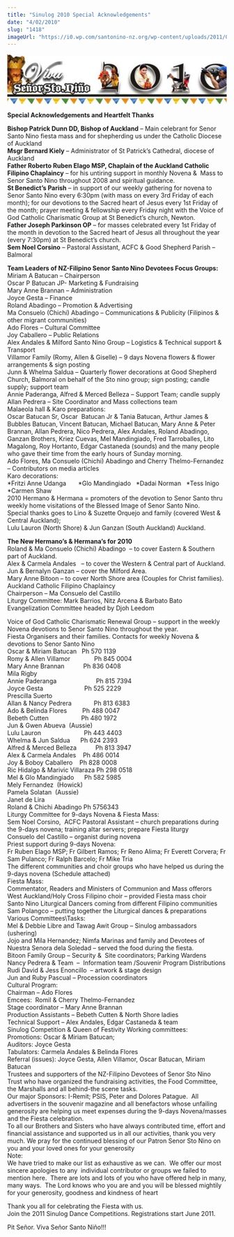 ```yaml
---
title: "Sinulog 2010 Special Acknowledgements"
date: "4/02/2010"
slug: "1418"
imageUrl: "https://i0.wp.com/santonino-nz.org/wp-content/uploads/2011/09/20101.jpg?resize=651%2C148"
---
```


[![](assets\images\20101.jpg "2010")](https://i0.wp.com/santonino-nz.org/wp-content/uploads/2011/09/20101.jpg)

**Special Acknowledgements and Heartfelt Thanks**

**Bishop Patrick Dunn DD, Bishop of Auckland** – Main celebrant for Senor Santo Nino fiesta mass and for shepherding us under the Catholic Diocese of Auckland  
**Msgr Bernard Kiely** – Administrator of St Patrick’s Cathedral, diocese of  Auckland  
**Father Roberto Ruben Elago MSP, Chaplain of the Auckland Catholic Filipino Chaplaincy** – for his untiring support in monthly Novena &  Mass to Senor Santo Nino throughout 2008 and spiritual guidance.  
**St Benedict’s Parish** – in support of our weekly gathering for novena to Senor Santo Nino every 6:30pm (with mass on every 3rd Friday of each month); for our devotions to the Sacred heart of Jesus every 1st Friday of the month; prayer meeting & fellowship every Friday night with the Voice of God Catholic Charismatic Group at St Benedict’s church, Newton.  
**Father Joseph Parkinson OP** – for masses celebrated every 1st Friday of the month in devotion to the Sacred heart of Jesus all throughout the year (every 7:30pm) at St Benedict’s church.  
**Sem Noel Corsino** – Pastoral Assistant, ACFC & Good Shepherd Parish – Balmoral

**Team Leaders of NZ-Filipino Senor Santo Nino Devotees Focus Groups:**  
Miriam A Batucan – Chairperson  
Oscar P Batucan JP- Marketing & Fundraising  
Mary Anne Brannan – Administration  
Joyce Gesta – Finance  
Roland Abadingo – Promotion & Advertising  
Ma Consuelo (Chichi) Abadingo – Communications & Publicity (Filipinos & other migrant communities)  
Ado Flores – Cultural Committee  
Joy Caballero – Public Relations  
Alex Andales & Milford Santo Nino Group – Logistics & Technical support & Transport  
Villamor Family (Romy, Allen & Giselle) – 9 days Novena flowers & flower arrangements & sign posting  
Junn & Whelma Saldua – Quarterly flower decorations at Good Shepherd Church, Balmoral on behalf of the Sto nino group; sign posting; candle supply; support team  
Annie Paderanga, Alfred & Merced Belleza – Support Team; candle supply  
Allan Pedrera – Site Coordinator and Mass collections team  
Malaeola hall & Karo preparations:  
Oscar Batucan Sr, Oscar  Batucan Jr & Tania Batucan, Arthur James & Bubbles Batucan, Vincent Batucan, Michael Batucan, Mary Anne & Peter Brannan, Allan Pedrera, Nico Pedrera, Alex Andales, Roland Abadingo, Ganzan Brothers, Kriez Cuevas, Mel Mandingiado, Fred Tarroballes, Lito Magalong, Roy Hortanto, Edgar Castaneda (sounds) and the many people who gave their time from the early hours of Sunday morning.  
Ado Flores, Ma Consuelo (Chichi) Abadingo and Cherry Thelmo-Fernandez – Contributors on media articles  
Karo decorations:  
\*Fritzi Anne Udanga       \*Glo Mandingiado   \*Dadai Norman   \*Tess Inigo   \*Carmen Shaw  
2010 Hermano & Hermana = promoters of the devotion to Senor Santo thru weekly home visitations of the Blessed Image of Senor Santo Nino.  
Special thanks goes to Lino & Suzette Orquejo and family (covered West & Central Auckland);  
Lulu Lauron (North Shore) & Jun Ganzan (South Auckland) Auckland.

**The New Hermano’s & Hermana’s for 2010**  
Roland & Ma Consuelo (Chichi) Abadingo  – to cover Eastern & Southern part of Auckland.  
Alex & Carmela Andales   – to cover the Western & Central part of Auckland.  
Jun & Bernalyn Ganzan – cover the Milford Area.  
Mary Anne Bitoon – to cover North Shore area (Couples for Christ families).  
Auckland Catholic Filipino Chaplaincy  
Chairperson – Ma Consuelo del Castillo  
Liturgy Committee: Mark Barrios, Nitz Arcena & Barbato Bato  
Evangelization Committee headed by Djoh Leedom

Voice of God Catholic Charismatic Renewal Group – support in the weekly Novena devotions to Senor Santo Nino throughout the year.  
Fiesta Organisers and their families. Contacts for weekly Novena & devotions to Senor Santo Nino  
Oscar & Miriam Batucan   Ph 570 1139  
Romy & Allen Villamor              Ph 845 0004  
Mary Anne Brannan           Ph 836 0408  
Mila Rigby  
Annie Paderanga                       Ph 815 7394  
Joyce Gesta                        Ph 525 2229  
Prescilla Suerto  
Allan & Nancy Pedrera             Ph 813 6383  
Ado & Belinda Flores         Ph 488 0047  
Bebeth Cutten                   Ph 480 1972  
Jun & Gwen Abueva  (Aussie)  
Lulu Lauron                         Ph 443 4403  
Whelma & Jun Saldua      Ph 624 2393  
Alfred & Merced Belleza           Ph 813 3947  
Alex & Carmela Andales    Ph 486 0014  
Joy & Boboy Caballero    Ph 828 0008  
Ric Hidalgo & Marivic Villaraza Ph 298 0518  
Mel & Glo Mandingiado      Ph 582 5985  
Mely Fernandez  (Howick)  
Pamela Solatan  (Aussie)  
Janet de Lira  
Roland & Chichi Abadingo Ph 5756343  
Liturgy Committee for 9-days Novena & Fiesta Mass:  
Sem Noel Corsino,  ACFC Pastoral Assistant – church preparations during the 9-days novena; training altar servers; prepare Fiesta liturgy  
Consuelo del Castillo – organist during novena  
Priest support during 9-days Novena:  
Fr Ruben Elago MSP; Fr Gilbert Ramos; Fr Reno Alima; Fr Everett Corvera; Fr Sam Pulanco; Fr Ralph Barcelo; Fr Mike Tria  
The different communities and choir groups who have helped us during the 9-days novena (Schedule attached)  
Fiesta Mass:  
Commentator, Readers and Ministers of Communion and Mass offerors  
West Auckland/Holy Cross Filipino choir – provided Fiesta mass choir  
Santo Nino Liturgical Dancers coming from different Filipino communities  
Sam Polangco – putting together the Liturgical dances & preparations  
Various Committees\\Tasks:  
Mel & Debbie Libre and Tawag Awit Group – Sinulog ambassadors (ushering)  
Jojo and Mila Hernandez; Nimfa Marinas and family and Devotees of Nuestra Senora dela Soledad – served the food during the fiesta.  
Bitoon Family Group – Security &  Site coordinators; Parking Wardens  
Nancy Pedrera & Team  –  Information team /Souvenir Program Distributions  
Rudi David & Jess Enoncillo  – artwork & stage design  
Jun and Ruby Pascual – Procession coordinators  
Cultural Program:  
Chairman – Ado Flores  
Emcees:  Romil & Cherry Thelmo-Fernandez  
Stage coordinator – Mary Anne Brannan  
Production Assistants – Bebeth Cutten & North Shore ladies  
Technical Support – Alex Andales, Edgar Castaneda & team  
Sinulog Competition & Queen of Festivity Working committees:  
Promotions: Oscar & Miriam Batucan;  
Auditors: Joyce Gesta  
Tabulators: Carmela Andales & Belinda Flores  
Referral (issues): Joyce Gesta, Allen Villamor, Oscar Batucan, Miriam Batucan  
Trustees and supporters of the NZ-Filipino Devotees of Senor Sto Nino Trust who have organized the fundraising activities, the Food Committee, the Marshalls and all behind-the scene tasks.  
Our major Sponsors: I-Remit; PSIS, Peter and Dolores Patague.  All advertisers in the souvenir magazine and all benefactors whose unfailing generosity are helping us meet expenses during the 9-days Novena/masses and the Fiesta celebration.  
To all our Brothers and Sisters who have always contributed time, effort and financial assistance and supported us in all our activities, thank you very much. We pray for the continued blessing of our Patron Senor Sto Nino on you and your loved ones for your generosity  
Note:  
We have tried to make our list as exhaustive as we can.  We offer our most sincere apologies to any  individual contributor or groups we failed to mention here.  There are lots and lots of you who have offered help in many, many ways.  The Lord knows who you are and you will be blessed mightily for your generosity, goodness and kindness of heart

Thank you all for celebrating the Fiesta with us.  
Join the 2011 Sinulog Dance Competitions. Registrations start June 2011.

Pit Señor. Viva Señor Santo Niño!!!